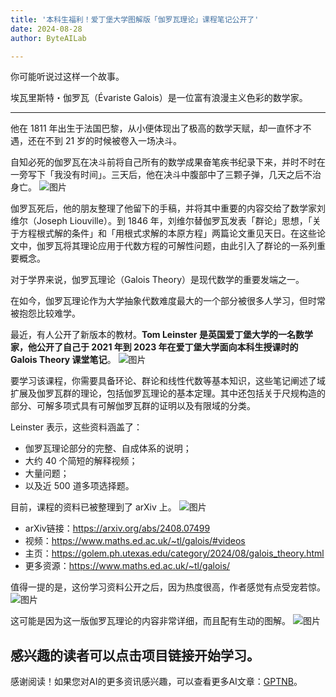 ```yaml
---
title: '本科生福利！爱丁堡大学图解版「伽罗瓦理论」课程笔记公开了'
date: 2024-08-28
author: ByteAILab

---
```


你可能听说过这样一个故事。

埃瓦里斯特・伽罗瓦（Évariste Galois）是一位富有浪漫主义色彩的数学家。

---
他在 1811 年出生于法国巴黎，从小便体现出了极高的数学天赋，却一直怀才不遇，还在不到 21 岁的时候被卷入一场决斗。

自知必死的伽罗瓦在决斗前将自己所有的数学成果奋笔疾书纪录下来，并时不时在一旁写下「我没有时间」。三天后，他在决斗中腹部中了三颗子弹，几天之后不治身亡。
![图片](https://mmbiz.qpic.cn/sz_mmbiz_png/KmXPKA19gW88KrsUlpnGHNxdnYU2VZ5PDFvOo6vQsQmDDAc2MKqhvZiahlya7ccDLJvEatDu7P42XyxMcGAmnibQ/640?wx_fmt=png&amp;from=appmsg)

伽罗瓦死后，他的朋友整理了他留下的手稿，并将其中重要的内容交给了数学家刘维尔（Joseph Liouville）。到 1846 年，刘维尔替伽罗瓦发表「群论」思想，「关于方程根式解的条件」和「用根式求解的本原方程」两篇论文重见天日。在这些论文中，伽罗瓦将其理论应用于代数方程的可解性问题，由此引入了群论的一系列重要概念。

对于学界来说，伽罗瓦理论（Galois Theory）是现代数学的重要发端之一。

在如今，伽罗瓦理论作为大学抽象代数难度最大的一个部分被很多人学习，但时常被抱怨比较难学。

最近，有人公开了新版本的教材。**Tom Leinster 是英国爱丁堡大学的一名数学家，他公开了自己于 2021 年到 2023 年在爱丁堡大学面向本科生授课时的 Galois Theory 课堂笔记**。
![图片](https://mmbiz.qpic.cn/sz_mmbiz_png/KmXPKA19gW88KrsUlpnGHNxdnYU2VZ5P8s8US0slw6OlbWAXtVYia4zicHS6pHcN8uJvCNs4OchQdYRJ7LcTBZoQ/640?wx_fmt=png&amp;from=appmsg)

要学习该课程，你需要具备环论、群论和线性代数等基本知识，这些笔记阐述了域扩展及伽罗瓦群的理论，包括伽罗瓦理论的基本定理。其中还包括关于尺规构造的部分、可解多项式具有可解伽罗瓦群的证明以及有限域的分类。

Leinster 表示，这些资料涵盖了：

- 伽罗瓦理论部分的完整、自成体系的说明；
- 大约 40 个简短的解释视频；
- 大量问题；
- 以及近 500 道多项选择题。

目前，课程的资料已被整理到了 arXiv 上。
![图片](https://mmbiz.qpic.cn/sz_mmbiz_png/KmXPKA19gW88KrsUlpnGHNxdnYU2VZ5PBE4Rcia6znmvWfNtME8GuLIzEL1mz4qFTJ9WopUUQqp2ynKtibKibrXhA/640?wx_fmt=png&amp;from=appmsg)

- arXiv链接：https://arxiv.org/abs/2408.07499
- 视频：https://www.maths.ed.ac.uk/~tl/galois/#videos
- 主页：https://golem.ph.utexas.edu/category/2024/08/galois_theory.html
- 更多资源：https://www.maths.ed.ac.uk/~tl/galois/

值得一提的是，这份学习资料公开之后，因为热度很高，作者感觉有点受宠若惊。
![图片](https://mmbiz.qpic.cn/sz_mmbiz_png/KmXPKA19gW88KrsUlpnGHNxdnYU2VZ5PD9An0UlJH1dcDqibLOAgbZ96Y6MuRxIovnv8iaPSsO0c4Ub0iaaFTUWyg/640?wx_fmt=png&amp;from=appmsg)

这可能是因为这一版伽罗瓦理论的内容非常详细，而且配有生动的图解。
![图片](https://mmbiz.qpic.cn/sz_mmbiz_png/KmXPKA19gW88KrsUlpnGHNxdnYU2VZ5P7HaatV8zo2BB3GtGsYsB4F6Bn22nSlMrBqdSibPKmmOCoQVbOFiaoHOg/640?wx_fmt=png&amp;from=appmsg)

感兴趣的读者可以点击项目链接开始学习。
---
感谢阅读！如果您对AI的更多资讯感兴趣，可以查看更多AI文章：[GPTNB](https://gptnb.com)。
